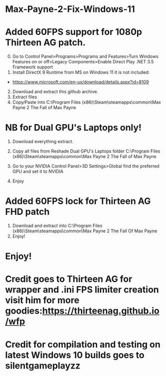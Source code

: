 # Max-Payne-2-Fix-Windows-11
# Added 60FPS support for 1080p Thirteen AG patch.
0. Go to Control Panel>Programs>Programs and Features>Turn Windows Features on or off>Legacy Components>Enable Direct Play .NET 3.5 Framework support
1. Install DirectX 9 Runtime from MS on Windows 11 it is not included: 
 * https://www.microsoft.com/en-us/download/details.aspx?id=8109
2. Download and extract this github archive. 
3. Extract files
4. Copy/Paste into C:\Program Files (x86)\Steam\steamapps\common\Max Payne 2 The Fall of Max Payne
# NB for Dual GPU's Laptops only!

1. Download everything extract.

2. Copy all files from Reshade Dual GPU's Laptops folder C:\Program Files (x86)\Steam\steamapps\common\Max Payne 2 The Fall of Max Payne

3. Go to your NVIDIA Control Panel>3D Settings>Global find the preferred GPU and set it to NVIDIA

4. Enjoy
# Added 60FPS lock for Thirteen AG FHD patch
1. Download and extract into C:\Program Files (x86)\Steam\steamapps\common\Max Payne 2 The Fall Of Max Payne
2. Enjoy!
# Enjoy!
# Credit goes to Thirteen AG for wrapper and .ini FPS limiter creation visit him for more goodies:https://thirteenag.github.io/wfp
# Credit for compilation and testing on latest Windows 10 builds goes to silentgameplayzz
